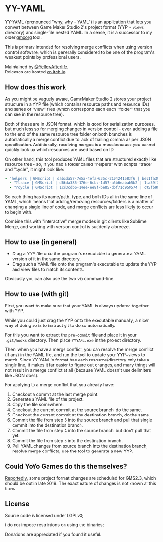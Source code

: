 # YY-YAML
YY-YAML (pronounced "why, why - YAML") is an application that lets you convert between Game Maker Studio 2's project format (YYP + `views` directory) and single-file nested YAML.
In a sense, it is a successor to my older [gmxorg](https://bitbucket.org/yal_cc/gmxorg/src/master/) tool.

This is primary intended for resolving merge conflicts when using version control software, which is generally considered to be one of the program's weakest points by professional users.

Maintained by [@YellowAfterlife](https://github.com/YellowAfterlife).  
Releases are hosted [on itch.io](https://yellowafterlife.itch.io/yy-yaml).

## How does this work
As you might be vaguely aware, GameMaker Studio 2 stores your project structure in a YYP file (which contains resource paths and resource IDs) and series of "view" files (which correspond each each "folder" that you can see in the resource tree).

Both of these are in JSON format, which is good for serialization purposes, but much less so for merging changes in version control - even adding a file to the end of the same resource tree folder on both branches is automatically a merge conflict due to lack of trailing comma as per JSON specification. Additionally, resolving merges is a mess because you cannot quickly look up which resources are used based on ID.

On other hand, this tool produces YAML files that are structured exactly like resource tree - so, if you had a folder called "helpers" with scripts "trace" and "cycle", it might look like:
```yaml
- "helpers | GMScript | dabada57-7e5a-4efa-635c-2104241583f6 | be11fa39-5dad-186a-e5d7-3c222550332e": 
  - "?trace | GMScript | d66da385-176e-6cbc-1d57-a6b6eabab5b2 | 1ca59f3b-ca2b-4169-6b65-dec4afef73c6"
  - "?cycle | GMScript | 1cd3cdb6-14ee-ee8f-be85-dbf71c959574 | c95fb987-f975-933d-7e05-d53b8638bed0"
```
So each thing has its name/path, type, and both IDs all in the same line of YAML, which means that adding/removing resources/folders is a matter of changing a single line of code, and merge conflicts are less likely to occur to begin with.

Combine this with "interactive" merge modes in git clients like Sublime Merge, and working with version control is suddenly a breeze.

## How to use (in general)

- Drag a YYP file onto the program's executable to generate a YAML version of it in the same directory.
- Drag such a YAML file onto the program's executable to update the YYP and view files to match its contents.

Obviously you can also use the two via command-line.

## How to use (with git)

First, you want to make sure that your YAML is always updated together with YYP.

While you could just drag the YYP onto the executable manually, a nicer way of doing so is to instruct git to do so automatically.

For this you want to extract the `pre-commit` file and place it in your `.git/hooks` directory. Then place `YYYAML.exe` in the project directory.

Then, when you have a merge conflict, you can resolve the merge conflict (if any) in the YAML file, and run the tool to update your YYP+views to match. Since YY-YAML's format has each resource/directory only take a single line, it makes it far easier to figure out changes, and many things will not result in a merge conflict at all (because YAML doesn't use delimiters like JSON does).

For applying to a merge conflict that you already have:

1. Checkout a commit at the last merge point.
2. Generate a YAML file of the project.
3. Copy the file somewhere.
4. Checkout the current commit at the source branch, do the same.
5. Checkout the current commit at the destination branch, do the same.
6. Commit the file from step 3 into the source branch and pull that single commit into the destination branch.
7. Commit the file from step 4 into the source branch, but don't pull that yet.
8. Commit the file from step 5 into the destination branch.
9. Pull YAML changes from source branch into the destination branch, resolve merge conflicts, use the tool to generate a new YYP.

## Could YoYo Games do this themselves?

[Reportedly](https://forum.yoyogames.com/index.php?threads/come-meet-yoyo-at-gamescom.66372/#post-397569), some project format changes are scheduled for GMS2.3, which should be out in late 2019. The exact nature of changes is not known at this time.

## License

Source code is licensed under LGPLv3;

I do not impose restrictions on using the binaries;

Donations are appreciated if you found it useful.